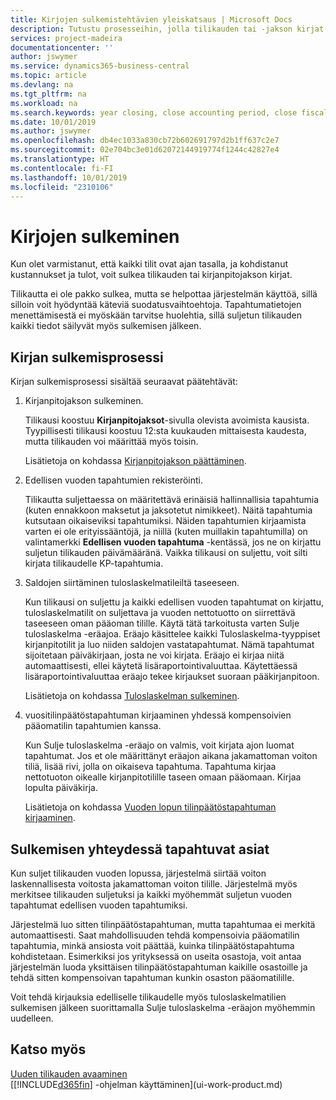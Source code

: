 ```yaml
---
title: Kirjojen sulkemistehtävien yleiskatsaus | Microsoft Docs
description: Tutustu prosesseihin, jolla tilikauden tai -jakson kirjat suljetaan, ja mitä tapahtuu, kun kirjat suljetaan vuoden lopussa.
services: project-madeira
documentationcenter: ''
author: jswymer
ms.service: dynamics365-business-central
ms.topic: article
ms.devlang: na
ms.tgt_pltfrm: na
ms.workload: na
ms.search.keywords: year closing, close accounting period, close fiscal year, bank account detailed trial balance
ms.date: 10/01/2019
ms.author: jswymer
ms.openlocfilehash: db4ec1033a830cb72b602691797d2b1ff637c2e7
ms.sourcegitcommit: 02e704bc3e01d62072144919774f1244c42827e4
ms.translationtype: HT
ms.contentlocale: fi-FI
ms.lasthandoff: 10/01/2019
ms.locfileid: "2310106"
---
```

# <a name="closing-the-books"></a>Kirjojen sulkeminen
Kun olet varmistanut, että kaikki tilit ovat ajan tasalla, ja kohdistanut kustannukset ja tulot, voit sulkea tilikauden tai kirjanpitojakson kirjat.

Tilikautta ei ole pakko sulkea, mutta se helpottaa järjestelmän käyttöä, sillä silloin voit hyödyntää käteviä suodatusvaihtoehtoja. Tapahtumatietojen menettämisestä ei myöskään tarvitse huolehtia, sillä suljetun tilikauden kaikki tiedot säilyvät myös sulkemisen jälkeen.

## <a name="closing-book-process"></a>Kirjan sulkemisprosessi
Kirjan sulkemisprosessi sisältää seuraavat päätehtävät:

1. Kirjanpitojakson sulkeminen.

    Tilikausi koostuu **Kirjanpitojaksot**-sivulla olevista avoimista kausista. Tyypillisesti tilikausi koostuu 12:sta kuukauden mittaisesta kaudesta, mutta tilikauden voi määrittää myös toisin.

    Lisätietoja on kohdassa [Kirjanpitojakson päättäminen](year-close-account-periods.md).
2. Edellisen vuoden tapahtumien rekisteröinti.

    Tilikautta suljettaessa on määritettävä erinäisiä hallinnallisia tapahtumia (kuten ennakkoon maksetut ja jaksotetut nimikkeet). Näitä tapahtumia kutsutaan oikaiseviksi tapahtumiksi. Näiden tapahtumien kirjaamista varten ei ole erityissääntöjä, ja niillä (kuten muillakin tapahtumilla) on valintamerkki **Edellisen vuoden tapahtuma** -kentässä, jos ne on kirjattu suljetun tilikauden päivämääränä. Vaikka tilikausi on suljettu, voit silti kirjata tilikaudelle KP-tapahtumia.
3. Saldojen siirtäminen tuloslaskelmatileiltä taseeseen.

    Kun tilikausi on suljettu ja kaikki edellisen vuoden tapahtumat on kirjattu, tuloslaskelmatilit on suljettava ja vuoden nettotuotto on siirrettävä taseeseen oman pääoman tilille. Käytä tätä tarkoitusta varten Sulje tuloslaskelma -eräajoa. Eräajo käsittelee kaikki Tuloslaskelma-tyyppiset kirjanpitotilit ja luo niiden saldojen vastatapahtumat. Nämä tapahtumat sijoitetaan päiväkirjaan, josta ne voi kirjata. Eräajo ei kirjaa niitä automaattisesti, ellei käytetä lisäraportointivaluuttaa. Käytettäessä lisäraportointivaluuttaa eräajo tekee kirjaukset suoraan pääkirjanpitoon.

    Lisätietoja on kohdassa [Tuloslaskelman sulkeminen](year-close-income-statement.md).
4. vuositilinpäätöstapahtuman kirjaaminen yhdessä kompensoivien pääomatilin tapahtumien kanssa.

    Kun Sulje tuloslaskelma -eräajo on valmis, voit kirjata ajon luomat tapahtumat. Jos et ole määrittänyt eräajon aikana jakamattoman voiton tiliä, lisää rivi, jolla on oikaiseva tapahtuma. Tapahtuma kirjaa nettotuoton oikealle kirjanpitotilille taseen omaan pääomaan. Kirjaa lopulta päiväkirja.

    Lisätietoja on kohdassa [Vuoden lopun tilinpäätöstapahtuman kirjaaminen](year-how-post-year-end-close-entry.md).

## <a name="what-happens-when-you-close"></a>Sulkemisen yhteydessä tapahtuvat asiat
Kun suljet tilikauden vuoden lopussa, järjestelmä siirtää voiton laskennallisesta voitosta jakamattoman voiton tilille. Järjestelmä myös merkitsee tilikauden suljetuksi ja kaikki myöhemmät suljetun vuoden tapahtumat edellisen vuoden tapahtumiksi.

Järjestelmä luo sitten tilinpäätöstapahtuman, mutta tapahtumaa ei merkitä automaattisesti. Saat mahdollisuuden tehdä kompensoivia pääomatilin tapahtumia, minkä ansiosta voit päättää, kuinka tilinpäätöstapahtuma kohdistetaan. Esimerkiksi jos yrityksessä on useita osastoja, voit antaa järjestelmän luoda yksittäisen tilinpäätöstapahtuman kaikille osastoille ja tehdä sitten kompensoivan tapahtuman kunkin osaston pääomatilille.

Voit tehdä kirjauksia edelliselle tilikaudelle myös tuloslaskelmatilien sulkemisen jälkeen suorittamalla Sulje tuloslaskelma -eräajon myöhemmin uudelleen.

## <a name="see-also"></a>Katso myös
[Uuden tilikauden avaaminen](finance-how-open-new-fiscal-year.md)  
[[!INCLUDE[d365fin](includes/d365fin_md.md)] -ohjelman käyttäminen](ui-work-product.md)
